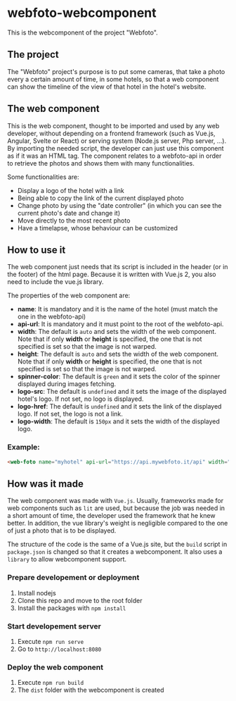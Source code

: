 # webfoto-webcomponent

This is the webcomponent of the project "Webfoto".

## The project

The "Webfoto" project's purpose is to put some cameras, that take a photo every a certain amount of time, in some hotels, so that a web component can show the timeline of the view of that hotel in the hotel's website.

## The web component

This is the web component, thought to be imported and used by any web developer, without depending on a frontend framework (such as Vue.js, Angular, Svelte or React) or serving system (Node.js server, Php server, ...). By importing the needed script, the developer can just use this component as if it was an HTML tag. The component relates to a webfoto-api in order to retrieve the photos and shows them with many functionalities.

Some functionalities are:
* Display a logo of the hotel with a link
* Being able to copy the link of the current displayed photo
* Change photo by using the "date controller" (in which you can see the current photo's date and change it)
* Move directly to the most recent photo
* Have a timelapse, whose behaviour can be customized

## How to use it

The web component just needs that its script is included in the header (or in the footer) of the html page. Because it is written with Vue.js 2, you also need to include the vue.js library.

The properties of the web component are:
* __name__: It is mandatory and it is the name of the hotel (must match the one in the webfoto-api)
* __api-url__: It is mandatory and it must point to the root of the webfoto-api.
* __width__: The default is `auto` and sets the width of the web component. Note that if only **width** or **height** is specified, the one that is not specified is set so that the image is not warped.
* __height__: The default is `auto` and sets the width of the web component. Note that if only **width** or **height** is specified, the one that is not specified is set so that the image is not warped.
* __spinner-color__: The default is `green` and it sets the color of the spinner displayed during images fetching.
* __logo-src__: The default is `undefined` and it sets the image of the displayed hotel's logo. If not set, no logo is displayed.
* __logo-href__: The default is `undefined` and it sets the link of the displayed logo. If not set, the logo is not a link.
* __logo-width__: The default is `150px` and it sets the width of the displayed logo.

### Example:

```html
<web-foto name="myhotel" api-url="https://api.mywebfoto.it/api" width="50%"></web-foto>
```

## How was it made

The web component was made with `Vue.js`. Usually, frameworks made for web components such as `lit` are used, but because the job was needed in a short amount of time, the developer used the framework that he knew better. In addition, the vue library's weight is negligible compared to the one of just a photo that is to be displayed.

The structure of the code is the same of a Vue.js site, but the `build` script in `package.json` is changed so that it creates a webcomponent. It also uses a `library` to allow webcomponent support.

### Prepare developement or deployment

1. Install nodejs
2. Clone this repo and move to the root folder
3. Install the packages with `npm install`

### Start developement server

1. Execute `npm run serve`
2. Go to `http://localhost:8080`

### Deploy the web component

1. Execute `npm run build`
2. The `dist` folder with the webcomponent is created
 
